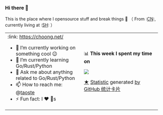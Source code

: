 ### Hi there 👋
This is the place where I opensource stuff and break things :rofl: （ From :[CN](https://github.com/anuraghazra/github-readme-stats/blob/master/readme_cn.md):, currently living at :[SH](https://github.com/anuraghazra/github-readme-stats/blob/master/readme_us.md): ）


  <table> 
       <tr> 
          <td width="50%" height="50px">             
:link: <a href="https://choong.net/" title="Markdown 代码">https://choong.net/</a>

- 🔭 I’m currently working on something cool :wink:
- 🌱 I’m currently learning Go/Rust/Python
- 💬 Ask me about anything related to Go/Rust/Python
- 📫 How to reach me: @<a href="https://github.com/taoste/taoste/issues">taoste</a>
- ⚡ Fun fact: I :heart: :dog:s

</td>  

<td width="100%" height="100%">  

📊 **This week I spent my time on**

<img src="https://github-readme-stats.vercel.app/api?username=taoste&show_icons=true" />

<a href="https://sspai.com/post/25137" title="认识与入门 Markdown - 少数派">★</a>
 <a href="https://docs.github.com/cn/github/writing-on-github/basic-writing-and-formatting-syntax" title="基本撰写和格式语法 - GitHub Docs | Markdown 代码"> Statistic</a> generated  <a href="https://github.com/saltbo/saltbo">by</a> <a href="https://github.com/anuraghazra/github-readme-stats/blob/master/docs/readme_cn.md">GitHub 统计卡片</a>

  </td>
 </tr> 
</table> 

